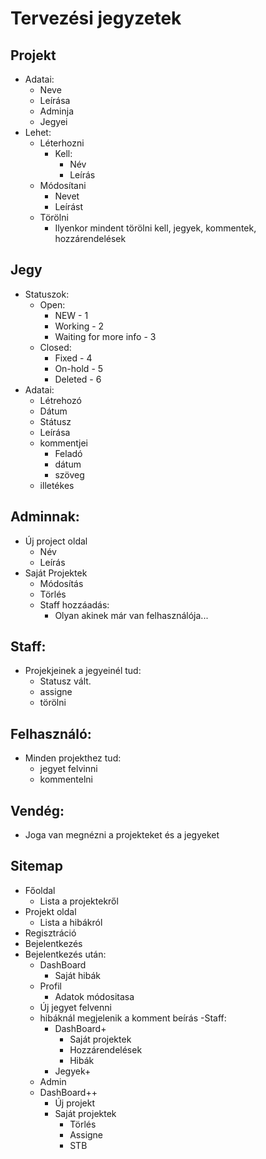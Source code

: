# Tervezési jegyzetek

## Projekt
- Adatai:
    - Neve
    - Leírása
    - Adminja
    - Jegyei
- Lehet:
    - Léterhozni
        - Kell:
            - Név
            - Leírás
    - Módosítani
        - Nevet
        - Leírást
    - Törölni
        - Ilyenkor mindent törölni kell, jegyek, kommentek, hozzárendelések

## Jegy
- Statuszok:
    - Open:
        - NEW - 1
        - Working - 2
        - Waiting for more info - 3
    - Closed:
        - Fixed - 4
        - On-hold - 5
        - Deleted - 6
- Adatai:
    - Létrehozó
    - Dátum
    - Státusz
    - Leírása
    - kommentjei
        - Feladó
        - dátum
        - szöveg
    - illetékes

## Adminnak:
- Új project oldal
    - Név
    - Leírás
- Saját Projektek
    - Módosítás
    - Törlés
    - Staff hozzáadás:
        - Olyan akinek már van felhasználója...

## Staff:
- Projekjeinek a jegyeinél tud:
    - Statusz vált.
    - assigne
    - törölni

## Felhasználó:
- Minden projekthez tud:
    - jegyet felvinni
    - kommentelni

## Vendég:
- Joga van megnézni a projekteket és a jegyeket

## Sitemap
- Főoldal
    - Lista a projektekről
- Projekt oldal
    - Lista a hibákról
- Regisztráció
- Bejelentkezés
- Bejelentkezés után:
    - DashBoard
        - Saját hibák
    - Profil
        - Adatok módositasa
    - Új jegyet felvenni
    - hibáknál megjelenik a komment beírás
    -Staff:
        - DashBoard+
            - Saját projektek
            - Hozzárendelések
            - Hibák
        - Jegyek+
    - Admin
    - DashBoard++
        - Új projekt
        - Saját projektek
            - Törlés
            - Assigne
            - STB
